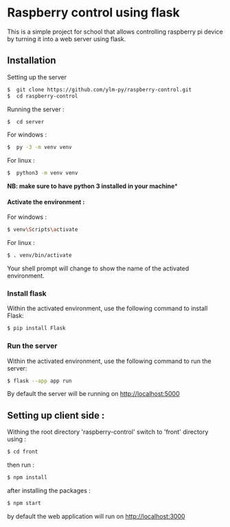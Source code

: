 # Raspberry control using flask

This is a simple project for school that allows controlling raspberry pi device by turning it into a 
web server using flask.


## Installation

Setting up the server

```bash
$  git clone https://github.com/ylm-py/raspberry-control.git
$  cd raspberry-control
```

Running the server :

```bash
$  cd server
```
For windows :
```bash
$  py -3 -m venv venv
```

For linux :
```bash
$  python3 -m venv venv
```
**NB: make sure to have python 3 installed in your machine***

#### Activate the environment :

For windows :
```bash
$ venv\Scripts\activate
```
For linux :
```bash
$ . venv/bin/activate
```
Your shell prompt will change to show the name of the activated environment.

### Install flask
Within the activated environment, use the following command to install Flask:
```bash
$ pip install Flask
```
### Run the server
Within the activated environment, use the following command to run the server:
```bash
$ flask --app app run
```
By default the server will be running on [http://localhost:5000](Link)

## Setting up client side :
Withing the root directory 'raspberry-control' switch to 'front' directory using :
```bash
$ cd front
```
then run :
```bash
$ npm install
```
after installing the packages :
```bash
$ npm start
```
by default the web application will run on [http://localhost:3000](Link)





  

    